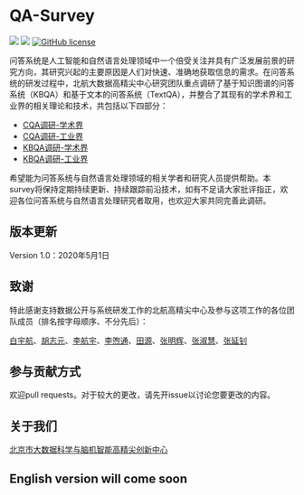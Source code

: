 # QA-Survey

![](https://img.shields.io/github/last-commit/BDBC-KG-NLP/QA-Survey?color=blue) ![](https://img.shields.io/badge/PRs-Welcome-brightgreen) [![GitHub license](https://img.shields.io/github/license/BDBC-KG-NLP/QA-Survey?color=red)](https://github.com/BDBC-KG-NLP/QA-Survey/blob/master/LICENSE)

问答系统是人工智能和自然语言处理领域中一个倍受关注并具有广泛发展前景的研究方向，其研究兴起的主要原因是人们对快速、准确地获取信息的需求。在问答系统的研发过程中，北航大数据高精尖中心研究团队重点调研了基于知识图谱的问答系统（KBQA）和基于文本的问答系统（TextQA），并整合了其现有的学术界和工业界的相关理论和技术，共包括以下四部分：

- [CQA调研-学术界](https://github.com/BDBC-KG-NLP/QA-Survey/blob/master/CQA%E8%B0%83%E7%A0%94-%E5%AD%A6%E6%9C%AF%E7%95%8C.md)
- [CQA调研-工业界](https://github.com/BDBC-KG-NLP/QA-Survey/blob/master/CQA%E8%B0%83%E7%A0%94-%E5%B7%A5%E4%B8%9A%E7%95%8C.md)
- [KBQA调研-学术界](https://github.com/BDBC-KG-NLP/QA-Survey/blob/master/KBQA%E8%B0%83%E7%A0%94-%E5%AD%A6%E6%9C%AF%E7%95%8C.md)
- [KBQA调研-工业界](https://github.com/BDBC-KG-NLP/QA-Survey/blob/master/KBQA%E8%B0%83%E7%A0%94-%E5%B7%A5%E4%B8%9A%E7%95%8C.md)

希望能为问答系统与自然语言处理领域的相关学者和研究人员提供帮助。本survey将保持定期持续更新、持续跟踪前沿技术，如有不足请大家批评指正，欢迎各位问答系统与自然语言处理研究者取用，也欢迎大家共同完善此调研。

## 版本更新
Version 1.0：2020年5月1日

## 致谢
特此感谢支持数据公开与系统研发工作的北航高精尖中心及参与这项工作的各位团队成员（排名按字母顺序、不分先后）：

[白宇航](https://github.com/lemonadeseason)、[胡志元](https://github.com/zhiyuanhubj)、[李航宇](https://github.com/lhy9816)、[李喣通](https://github.com/Leext)、[田源](https://github.com/xzwj)、[张明辉](https://github.com/bigapple716)、[张淑慧](https://github.com/Hillary060)、[张延钊](https://github.com/zyznull)

## 参与贡献方式
欢迎pull requests。对于较大的更改，请先开issue以讨论您要更改的内容。

## 关于我们
[北京市大数据科学与脑机智能高精尖创新中心](http://bdbc.buaa.edu.cn/?lang=zh)

## English version will come soon

